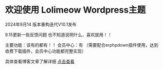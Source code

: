 # 欢迎使用 Lolimeow Wordpress主题

2024年9月14
版本重构迭代V10.1发布

9.15更新一些反馈问题
也不知道说明什么，喜欢就用！！

主要功能：该有的都有！！
会员中心：有 （需要配合erphpdown插件使用，达到收费下载插件，会员中心功能都完整实现）

具体查看博客文章了解详细 [点击查看](https://www.boxmoe.com/468.html "点击查看")

